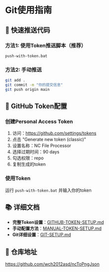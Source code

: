 # Git使用指南

## 🚀 快速推送代码

### 方法1: 使用Token推送脚本（推荐）
```bash
push-with-token.bat
```

### 方法2: 手动推送
```bash
git add .
git commit -m "你的提交信息"
git push origin main
```

## 🔑 GitHub Token配置

### 创建Personal Access Token
1. 访问：https://github.com/settings/tokens
2. 点击 "Generate new token (classic)"
3. 设置名称：NC File Processor
4. 选择过期时间：90 days
5. 勾选权限：repo
6. 复制生成的token

### 使用Token
运行 `push-with-token.bat` 并输入你的token

## 📚 详细文档

- **完整Token设置**：[GITHUB-TOKEN-SETUP.md](GITHUB-TOKEN-SETUP.md)
- **手动配置方法**：[MANUAL-TOKEN-SETUP.md](MANUAL-TOKEN-SETUP.md)
- **Git详细设置**：[GIT-SETUP.md](GIT-SETUP.md)

## 🔗 仓库地址

https://github.com/wch2012asd/ncToPngJson